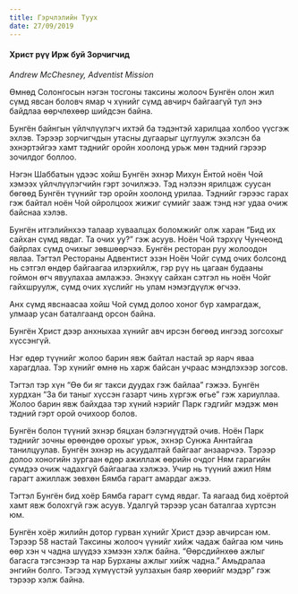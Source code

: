 ```yaml
---
title: Гэрчлэлийн Туух
date: 27/09/2019
---
```


#### Христ рүү Ирж буй Зорчигчид

_Andrew McChesney, Adventist Mission_

Өмнөд Солонгосын нэгэн тосгоны таксины жолооч Бунгён олон жил сүмд явсан боловч ямар ч хүнийг сүмд авчирч байгаагүй тул энэ байдлаа  өөрчлөхөөр шийдсэн байна.

Бунгён байнгын үйлчлүүлэгч ихтэй ба тэдэнтэй харилцаа холбоо үүсгэж эхлэв. Тэрээр зорчигчдын утасны дугаарыг цуглуулж эхэлсэн ба эхнэртэйгээ хамт тэднийг оройн хоолонд урьж мөн тэдний гэрээр зочилдог боллоо.

Нэгэн Шаббатын үдээс хойш Бунгён эхнэр Михун Ёнтой ноён Чой хэмээх үйлчлүүлэгчийн гэрт зочилжээ. Тэд нэлээн ярилцаж суусан бөгөөд Бунгён түүнийг тэр оройн хоолонд урилаа. Тэднийг гэрээс гарах гэж байтал ноён Чой ойролцоох жижиг сүмийг зааж тэнд нэг удаа очиж байснаа хэлэв.

Бунгён итгэлийнхээ талаар хуваалцах боломжийг олж харан “Бид их сайхан сүмд явдаг. Та очих уу?” гэж асуув. Ноён Чой тэрхүү Чунчеонд байрлах сүмд очихыг зөвшөөрчээ. Бунгён ресторан руу жолоодон явлаа. Тэгтэл Рестораны Адвентист эзэн Ноён Чойг сүмд очих болсонд нь сэтгэл өндөр байгаагаа илэрхийлж, гэр рүү нь цагаан будааны гоймон өгч явуулахаа амлажээ. Энэхүү сайхан сэтгэл нь ноён Чойг гайхшруулж, сүмд очих хүслийг нь улам нэмэгдүүлж өгчээ.

Анх сүмд явснаасаа хойш Чой сүмд долоо хоног бүр хамрагдаж, улмаар усан баталгаанд орсон байна.

Бунгён Христ дээр анхныхаа хүнийг авч ирсэн бөгөөд ингээд зогсохыг хүссэнгүй.

Нэг өдөр түүнийг жолоо барин явж байтал настай эр яарч яваа харагдлаа.  Тэр хүнийг өмнө нь харж байсан учраас мэндлэхээр зогсов.

Тэгтэл тэр хүн “Өө би яг такси дуудах гэж байлаа” гэжээ. Бунгён хурдхан “За би таныг хүссэн газарт чинь хүргэж өгье” гэж хариуллаа. Жолоо барин явж байхдаа тэр хүний нэрийг  Парк гэдгийг  мэдэж мөн тэдний гэрт орой очихоор болов.

Бунгён болон түүний эхнэр бяцхан бэлэгнүүдтэй очив. Ноён Парк тэднийг зочны өрөөндөө орохыг урьж, эхнэр Сунжа Аннтайгаа танилцуулав. Бунгён эхнэр нь асуудалтай байгааг анзаарчээ. Тэрээр долоо хоногийн зургаан өдөр ажиллаж өөрийн очдог Ням гарагийн сүмдээ очиж чадахгүй байгаагаа хэлжээ. Учир нь түүний ажил Ням гарагт ажиллаж зөвхөн Бямба гарагт амардаг ажээ.

Тэгтэл Бунгён бид хоёр Бямба гарагт сүмд явдаг. Та яагаад бид хоёртой хамт явж болохгүй гэж  асуув. Удалгүй тэрээр усан баталгаа хүртсэн юм.

Бунгён хоёр жилийн дотор  гурван хүнийг Христ дээр авчирсан  юм.  Тэрээр 58 настай Таксины жолооч үүнийг хийж чадаж байгаа юм чинь өөр хэн ч чадна шүүдээ хэмээн хэлж байна. “Өөрсдийнхөө ажлыг багасга тэгсэнээр та нар Бурханы ажлыг хийж чадна.” Амьдралаа энгийн болго. Тэгээд хүмүүстэй уулзахын баяр хөөрийг мэдэр” гэж тэрээр хэлж байна.
